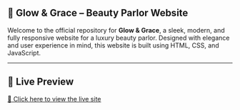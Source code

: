 ## 💄 Glow & Grace – Beauty Parlor Website

Welcome to the official repository for **Glow & Grace**, a sleek, modern, and fully responsive website for a luxury beauty parlor. Designed with elegance and user experience in mind, this website is built using HTML, CSS, and JavaScript.

---

## 🌸 Live Preview

[🔗 Click here to view the live site](https://aswinsaipalakonda.github.io/Beauty-Clinic/)


